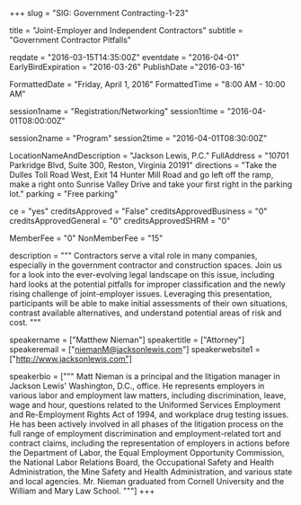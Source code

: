 +++
slug = "SIG: Government Contracting-1-23"

title = "Joint-Employer and Independent Contractors"
subtitle = "Government Contractor Pitfalls"

reqdate = "2016-03-15T14:35:00Z"
eventdate = "2016-04-01"
EarlyBirdExpiration = "2016-03-26"
PublishDate ="2016-03-16"

FormattedDate = "Friday, April 1, 2016"
FormattedTime = "8:00 AM - 10:00 AM"

session1name = "Registration/Networking"
session1time = "2016-04-01T08:00:00Z"

session2name = "Program"
session2time = "2016-04-01T08:30:00Z"


LocationNameAndDescription = "Jackson Lewis, P.C."
FullAddress = "10701 Parkridge Blvd, Suite 300, Reston, Virginia 20191"
directions = "Take the Dulles Toll Road West, Exit 14 Hunter Mill Road and go left off the ramp, make a right onto Sunrise Valley Drive and take your first right in the parking lot."
parking = "Free parking"

ce = "yes"
creditsApproved = "False"
creditsApprovedBusiness = "0"
creditsApprovedGeneral = "0"
creditsApprovedSHRM = "0"

MemberFee = "0"
NonMemberFee = "15"

description = """
Contractors serve a vital role in many companies, especially in the government contractor and construction spaces.  Join us for a look into the ever-evolving legal landscape on this issue, including hard looks at the potential pitfalls for improper classification and the newly rising challenge of joint-employer issues.   Leveraging this presentation, participants will be able to make initial assessments of their own situations, contrast available alternatives, and understand potential areas of risk and cost.
"""


speakername = ["Matthew Nieman"]
speakertitle = ["Attorney"]
speakeremail = ["niemanM@jacksonlewis.com"]
speakerwebsite1 = ["http://www.jacksonlewis.com"]

speakerbio = ["""
Matt Nieman is a principal and the litigation manager in Jackson Lewis' Washington, D.C., office. He represents employers in various labor and employment law matters, including discrimination, leave, wage and hour, questions related to the Uniformed Services Employment and Re-Employment Rights Act of 1994, and workplace drug testing issues. He has been actively involved in all phases of the litigation process on the full range of employment discrimination and employment-related tort and contract claims, including the representation of employers in actions before the Department of Labor, the Equal Employment Opportunity Commission, the National Labor Relations Board, the Occupational Safety and Health Administration, the Mine Safety and Health Administration, and various state and local agencies. Mr. Nieman graduated from Cornell University and the William and Mary Law School.
"""]
+++